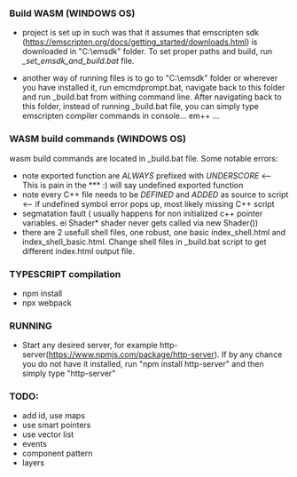 ### Build WASM (WINDOWS OS)

- project is set up in such was that it assumes that emscripten sdk (https://emscripten.org/docs/getting_started/downloads.html) is downloaded in 
"C:\emsdk" folder. To set proper paths and build, run *_set_emsdk_and_build.bat* file.

- another way of running files is to go to "C:\emsdk" folder or wherever you have installed it, run emcmdprompt.bat, navigate back to this folder and run _build.bat from withing command line. After navigating back to this folder, instead of running _build.bat file, you can simply type emscripten compiler commands in console... em++ ... 

### WASM build commands (WINDOWS OS)

wasm build commands are located in _build.bat file. Some notable errors: 

- note exported function are *ALWAYS* prefixed with *UNDERSCORE*  <-- This is pain in the *** :) will say undefined exported function
- note every C++ file needs to be *DEFINED* and *ADDED* as source to script <-- if undefined symbol error pops up, most likely missing C++ script
- segmatation fault ( usually happens for non initialized c++ pointer variables. ei Shader* shader never gets called via new Shader())
- there are 2 usefull shell files, one robust, one basic index_shell.html and index_shell_basic.html. Change shell files in _build.bat script to get different index.html output file.

### TYPESCRIPT compilation
- npm install
- npx webpack 

### RUNNING
- Start any desired server, for example http-server(https://www.npmjs.com/package/http-server). If by any chance you do not have it installed, run "npm install http-server" and then simply type "http-server"


### TODO: 
* add id, use maps
* use smart pointers 
* use vector list
* events
* component pattern
* layers